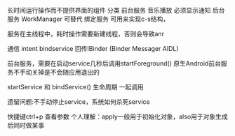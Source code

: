 长时间运行操作而不提供界面的组件
分类
前台服务 音乐播放 必须显示通知
后台服务 WorkManager 可替代
绑定服务 可用来实现c-s结构，

服务在主线程中，耗时操作需要新建线程，否则会导致anr

通信 intent bindservice 回传IBinder (Binder Messager AIDL)

前台服务，需要在启动service几秒后调用startForeground() 原生Android前台服务不手动关掉是不会随应用退出的

startService 和 bindService() 生命周期 一起调用

遗留问题:不手动停止service，系统如何杀死service

快捷键ctrl+p 查看参数
个人理解：apply一般用于初始化对象，also用于对象生成后同时做某事
